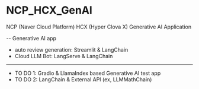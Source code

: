 # NCP_HCX_GenAI
NCP (Naver Cloud Platform) HCX (Hyper Clova X) Generative AI Application

-- Generative AI app
- auto review generation: Streamlit & LangChain
- Cloud LLM Bot: LangServe & LangChain
-----
- TO DO 1: Gradio & LlamaIndex based Generative AI test app
- TO DO 2: LangChain & External API (ex, LLMMathChain)
